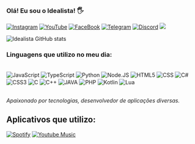 
### Olá! Eu sou o Idealista! 🖐️

[![Instagram](https://img.shields.io/badge/Instagram-E4405F?style=for-the-badge&logo=instagram&logoColor=white)](https://www.instagram.com/joaovitor.inf/)
[![YouTube](https://img.shields.io/badge/YouTube-FF0000?style=for-the-badge&logo=youtube&logoColor=white)](https://www.youtube.com/channel/UCOSGvq0EGDhTZwpQzN1cEBA)
[![FaceBook](https://img.shields.io/badge/Facebook-1877F2?style=for-the-badge&logo=facebook&logoColor=white)](https://www.facebook.com/IdealistaBr/)
[![Telegram](https://img.shields.io/badge/Telegram-2CA5E0?style=for-the-badge&logo=telegram&logoColor=white)](https://t.me/Idealistabr)
[![Discord](https://img.shields.io/badge/Discord-7289DA?style=for-the-badge&logo=discord&logoColor=white)](http://discord.com/users/627305881738149911)
<a href = "mailto:idealistaofficial@gmail.com"><img src="https://img.shields.io/badge/Gmail-D14836?style=for-the-badge&logo=gmail&logoColor=white" target="_blank"></a>


![Idealista GitHub stats](https://github-readme-stats.vercel.app/api?username=Idealistabr&show_icons=true&theme=tokyonight)

### **Linguagens que utilizo no meu dia:**
<div style="display: inline_block"><br/>
	<img align="center" alt="JavaScript" src="https://img.shields.io/badge/JavaScript-323330?style=for-the-badge&logo=javascript&logoColor=F7DF1E" />
	<img align="center" alt="TypeScript" src="https://img.shields.io/badge/TypeScript-007ACC?style=for-the-badge&logo=typescript&logoColor=white" />
	<img align="center" alt="Python" src="https://img.shields.io/badge/Python-14354C?style=for-the-badge&logo=python&logoColor=white" />
	<img align="center" alt="Node.JS" src="https://img.shields.io/badge/Node.js-43853D?style=for-the-badge&logo=node.js&logoColor=white" />
	<img align="center" alt="HTML5" src="https://img.shields.io/badge/HTML5-E34F26?style=for-the-badge&logo=html5&logoColor=white" />
	<img align="center" alt="CSS" src="https://img.shields.io/badge/CSS-239120?&style=for-the-badge&logo=css3&logoColor=white" />
	<img align="center" alt="C#" src="https://img.shields.io/badge/C%23-239120?style=for-the-badge&logo=c-sharp&logoColor=white" />
	<img align="center" alt="CSS3" src="https://img.shields.io/badge/CSS3-1572B6?style=for-the-badge&logo=css3&logoColor=white" />
	<img align="center" alt="C" src="https://img.shields.io/badge/C-00599C?style=for-the-badge&logo=c&logoColor=white" />
	<img align="center" alt="C++" src="https://img.shields.io/badge/C%2B%2B-00599C?style=for-the-badge&logo=c%2B%2B&logoColor=white" />
	<img align="center" alt="JAVA" src="https://img.shields.io/badge/Java-ED8B00?style=for-the-badge&logo=java&logoColor=white" />
	<img align="center" alt="PHP" src="https://img.shields.io/badge/PHP-777BB4?style=for-the-badge&logo=php&logoColor=white" />
	<img align="center" alt="Kotlin" src="https://img.shields.io/badge/Kotlin-0095D5?&style=for-the-badge&logo=kotlin&logoColor=white" />
	<img align="center" alt="Lua" src="https://img.shields.io/badge/Lua-2C2D72?style=for-the-badge&logo=lua&logoColor=white" />
</div><br/>

*Apaixonado por tecnologias, desenvolvedor de aplicações diversas.*

## **Aplicativos que utilizo:**
[![Spotify](https://img.shields.io/badge/Spotify-1ED760?&style=for-the-badge&logo=spotify&logoColor=white)](https://open.spotify.com/user/os6nl3whjd5rwydfytjekqspb)
[![Youtube Music](https://img.shields.io/badge/YouTube_Music-FF0000?style=for-the-badge&logo=youtube-music&logoColor=white)](https://music.youtube.com/channel/UCOSGvq0EGDhTZwpQzN1cEBA)
